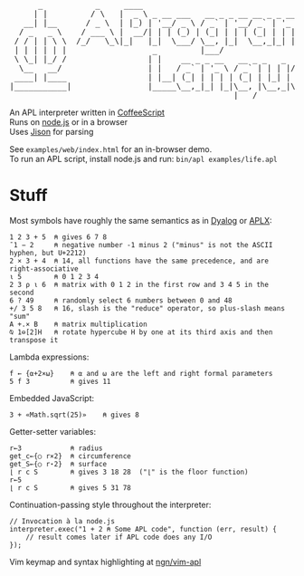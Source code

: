 <pre>
      _           _     ____                                                _
     | |         / \   |  _ \ _ __ ___   __ _ _ __ __ _ _ __ ___  _ __ ___ (_)_ __   __ _
   __| |__      / _ \  | |_) | '__/ _ \ / _` | '__/ _` | '_ ` _ \| '_ ` _ \| | '_ \ / _` |
  / _   _ \    / ___ \ |  __/| | | (_) | (_| | | | (_| | | | | | | | | | | | | | | | (_| |
 / / | | \ \  /_/   \_\|_|   |_|  \___/ \__, |_|  \__,_|_| |_| |_|_| |_| |_|_|_| |_|\__, |
 | | | | | |                  _         |___/                                       |___/
 \ \_| |_/ /                 | |    __ _ _ __   __ _ _   _  __ _  __ _  ___
  \__   __/                  | |   / _` | '_ \ / _` | | | |/ _` |/ _` |/ _ \
 ____| |____                 | |__| (_| | | | | (_| | |_| | (_| | (_| |  __/
|___________|                |_____\__,_|_| |_|\__, |\__,_|\__,_|\__, |\___|
                                               |___/             |___/
</pre>

An APL interpreter written in [CoffeeScript](http://jashkenas.github.com/coffee-script/)<br/>
Runs on [node.js](http://nodejs.org/) or in a browser<br/>
Uses [Jison](http://zaach.github.com/jison/) for parsing

See `examples/web/index.html` for an in-browser demo.<br/>
To run an APL script, install node.js and run: `bin/apl examples/life.apl`

# Stuff

Most symbols have roughly the same semantics as in
[Dyalog](http://docs.dyalog.com/13.0/Dyalog%20APL%20Language%20Reference.v13.0.pdf)
or [APLX](http://www.microapl.co.uk/apl/APLXLangRef.pdf):

    1 2 3 + 5  ⍝ gives 6 7 8
    ¯1 − 2     ⍝ negative number -1 minus 2 ("minus" is not the ASCII hyphen, but U+2212)
    2 × 3 + 4  ⍝ 14, all functions have the same precedence, and are right-associative
    ⍳ 5        ⍝ 0 1 2 3 4
    2 3 ⍴ ⍳ 6  ⍝ matrix with 0 1 2 in the first row and 3 4 5 in the second
    6 ? 49     ⍝ randomly select 6 numbers between 0 and 48
    +/ 3 5 8   ⍝ 16, slash is the "reduce" operator, so plus-slash means "sum"
    A +.× B    ⍝ matrix multiplication
    ⍉ 1⊖[2]H   ⍝ rotate hypercube H by one at its third axis and then transpose it

Lambda expressions:

    f ← {⍺+2×⍵}    ⍝ ⍺ and ⍵ are the left and right formal parameters
    5 f 3          ⍝ gives 11

Embedded JavaScript:

    3 + «Math.sqrt(25)»    ⍝ gives 8

Getter-setter variables:

    r←3            ⍝ radius
    get_c←{○ r×2}  ⍝ circumference
    get_S←{○ r⋆2}  ⍝ surface
    ⌊ r c S        ⍝ gives 3 18 28  ("⌊" is the floor function)
    r←5
    ⌊ r c S        ⍝ gives 5 31 78

Continuation-passing style throughout the interpreter:

    // Invocation à la node.js
    interpreter.exec("1 + 2 ⍝ Some APL code", function (err, result) {
        // result comes later if APL code does any I/O
    });

Vim keymap and syntax highlighting at [ngn/vim-apl](https://github.com/ngn/vim-apl)
